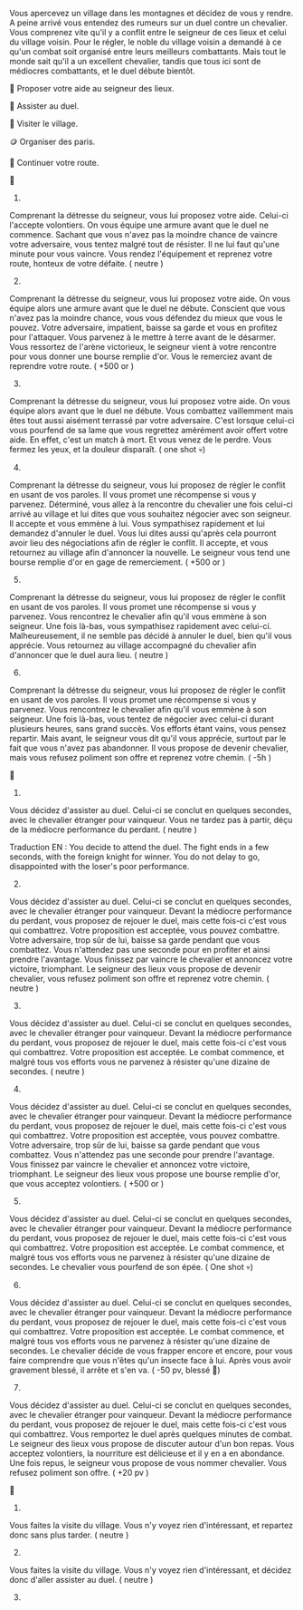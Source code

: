 Vous apercevez un village dans les montagnes et décidez de vous y rendre. A peine arrivé vous entendez des rumeurs sur un duel contre un chevalier. Vous comprenez vite qu'il y a conflit entre le seigneur de ces lieux et celui du village voisin. Pour le régler, le noble du village voisin a demandé à ce qu'un combat soit organisé entre leurs meilleurs combattants. Mais tout le monde sait qu'il a un excellent chevalier, tandis que tous ici sont de médiocres combattants, et le duel débute bientôt.

🤝 Proposer votre aide au seigneur des lieux.

👥 Assister au duel.

🚶 Visiter le village.

🪙 Organiser des paris.

🏃 Continuer votre route.

🤝

1. 

Comprenant la détresse du seigneur, vous lui proposez votre aide. Celui-ci l'accepte volontiers. On vous équipe une armure avant que le duel ne commence. Sachant que vous n'avez pas la moindre chance de vaincre votre adversaire, vous tentez malgré tout de résister. Il ne lui faut qu'une minute pour vous vaincre. Vous rendez l'équipement et reprenez votre route, honteux de votre défaite. ( neutre )

2.

Comprenant la détresse du seigneur, vous lui proposez votre aide. On vous équipe alors une armure avant que le duel ne débute. Conscient que vous n'avez pas la moindre chance, vous vous défendez du mieux que vous le pouvez. Votre adversaire, impatient, baisse sa garde et vous en profitez pour l'attaquer. Vous parvenez à le mettre à terre avant de le désarmer. Vous ressortez de l'arène victorieux, le seigneur vient à votre rencontre pour vous donner une bourse remplie d'or. Vous le remerciez avant de reprendre votre route. ( +500 or )

3.

Comprenant la détresse du seigneur, vous lui proposez votre aide. On vous équipe alors avant que le duel ne débute. Vous combattez vaillemment mais êtes tout aussi aisément terrassé par votre adversaire. C'est lorsque celui-ci vous pourfend de sa lame que vous regrettez amèrément avoir offert votre aide. En effet, c'est un match à mort. Et vous venez de le perdre. Vous fermez les yeux, et la douleur disparaît. ( one shot 💀)

4.

Comprenant la détresse du seigneur, vous lui proposez de régler le conflit en usant de vos paroles. Il vous promet une récompense si vous y parvenez. Déterminé, vous allez à la rencontre du chevalier une fois celui-ci arrivé au village et lui dites que vous souhaitez négocier avec son seigneur. Il accepte et vous emmène à lui. Vous sympathisez rapidement et lui demandez d'annuler le duel. Vous lui dites aussi qu'après cela pourront avoir lieu des négociations afin de régler le conflit. Il accepte, et vous retournez au village afin d'annoncer la nouvelle. Le seigneur vous tend une bourse remplie d'or en gage de remerciement. ( +500 or )

5.

Comprenant la détresse du seigneur, vous lui proposez de régler le conflit en usant de vos paroles. Il vous promet une récompense si vous y parvenez. Vous rencontrez le chevalier afin qu'il vous emmène à son seigneur. Une fois là-bas, vous sympathisez rapidement avec celui-ci. Malheureusement, il ne semble pas décidé à annuler le duel, bien qu'il vous apprécie. Vous retournez au village accompagné du chevalier afin d'annoncer que le duel aura lieu. ( neutre )

6. 

Comprenant la détresse du seigneur, vous lui proposez de régler le conflit en usant de vos paroles. Il vous promet une récompense si vous y parvenez. Vous rencontrez le chevalier afin qu'il vous emmène à son seigneur. Une fois là-bas, vous tentez de négocier avec celui-ci durant plusieurs heures, sans grand succès. Vos efforts étant vains, vous pensez repartir. Mais avant, le seigneur vous dit qu'il vous apprécie, surtout par le fait que vous n'avez pas abandonner. Il vous propose de devenir chevalier, mais vous refusez poliment son offre et reprenez votre chemin. ( -5h )

👥

1.

Vous décidez d'assister au duel. Celui-ci se conclut en quelques secondes, avec le chevalier étranger pour vainqueur. Vous ne tardez pas à partir, déçu de la médiocre performance du perdant. ( neutre )

Traduction EN : You decide to attend the duel. The fight ends in a few seconds, with the foreign knight for winner. You do not delay to go, disappointed with the loser's poor performance.

2. 

Vous décidez d'assister au duel. Celui-ci se conclut en quelques secondes, avec le chevalier étranger pour vainqueur. Devant la médiocre performance du perdant, vous proposez de rejouer le duel, mais cette fois-ci c'est vous qui combattrez. Votre proposition est acceptée, vous pouvez combattre. Votre adversaire, trop sûr de lui, baisse sa garde pendant que vous combattez. Vous n'attendez pas une seconde pour en profiter et ainsi prendre l'avantage. Vous finissez par vaincre le chevalier et annoncez votre victoire, triomphant. Le seigneur des lieux vous propose de devenir chevalier, vous refusez poliment son offre et reprenez votre chemin. ( neutre )

3.

Vous décidez d'assister au duel. Celui-ci se conclut en quelques secondes, avec le chevalier étranger pour vainqueur. Devant la médiocre performance du perdant, vous proposez de rejouer le duel, mais cette fois-ci c'est vous qui combattrez. Votre proposition est acceptée. Le combat commence, et malgré tous vos efforts vous ne parvenez à résister qu'une dizaine de secondes. ( neutre )

4.

Vous décidez d'assister au duel. Celui-ci se conclut en quelques secondes, avec le chevalier étranger pour vainqueur. Devant la médiocre performance du perdant, vous proposez de rejouer le duel, mais cette fois-ci c'est vous qui combattrez. Votre proposition est acceptée, vous pouvez combattre. Votre adversaire, trop sûr de lui, baisse sa garde pendant que vous combattez. Vous n'attendez pas une seconde pour prendre l'avantage. Vous finissez par vaincre le chevalier et annoncez votre victoire, triomphant. Le seigneur des lieux vous propose une bourse remplie d'or, que vous acceptez volontiers. ( +500 or )

5. 

Vous décidez d'assister au duel. Celui-ci se conclut en quelques secondes, avec le chevalier étranger pour vainqueur. Devant la médiocre performance du perdant, vous proposez de rejouer le duel, mais cette fois-ci c'est vous qui combattrez. Votre proposition est acceptée. Le combat commence, et malgré tous vos efforts vous ne parvenez à résister qu'une dizaine de secondes. Le chevalier vous pourfend de son épée. ( One shot 💀)

6.

Vous décidez d'assister au duel. Celui-ci se conclut en quelques secondes, avec le chevalier étranger pour vainqueur. Devant la médiocre performance du perdant, vous proposez de rejouer le duel, mais cette fois-ci c'est vous qui combattrez. Votre proposition est acceptée. Le combat commence, et malgré tous vos efforts vous ne parvenez à résister qu'une dizaine de secondes. Le chevalier décide de vous frapper encore et encore, pour vous faire comprendre que vous n'êtes qu'un insecte face à lui. Après vous avoir gravement blessé, il arrête et s'en va. ( -50 pv, blessé 🤕)

7.

Vous décidez d'assister au duel. Celui-ci se conclut en quelques secondes, avec le chevalier étranger pour vainqueur. Devant la médiocre performance du perdant, vous proposez de rejouer le duel, mais cette fois-ci c'est vous qui combattrez. Vous remportez le duel après quelques minutes de combat. Le seigneur des lieux vous propose de discuter autour d'un bon repas. Vous acceptez volontiers, la nourriture est délicieuse et il y en a en abondance. Une fois repus, le seigneur vous propose de vous nommer chevalier. Vous refusez poliment son offre. ( +20 pv )


🚶

1.

Vous faites la visite du village. Vous n'y voyez rien d'intéressant, et repartez donc sans plus tarder. ( neutre )

2.

Vous faites la visite du village. Vous n'y voyez rien d'intéressant, et décidez donc d'aller assister au duel. ( neutre )

3.

